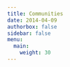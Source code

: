 ```yaml
---
title: Communities
date: 2014-04-09
authorbox: false
sidebar: false
menu: 
  main:
    weight: 30
---
```


